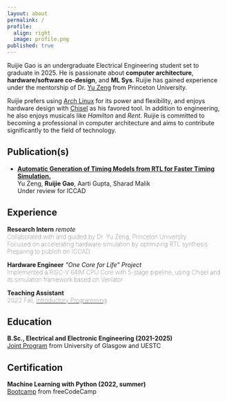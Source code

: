 ```yaml
---
layout: about
permalink: /
profile:
  align: right
  image: profile.png
published: true
---
```



Ruijie Gao is an undergraduate Electrical Engineering student set to graduate in 2025. He is passionate about **computer architecture**, **hardware/software co-design**, and **ML Sys**. Ruijie has gained experience under the mentorship of Dr. [Yu Zeng](https://yuzeng2333.github.io) from Princeton University.

Ruijie prefers using [Arch Linux](https://archlinux.org/) for its power and flexibility, and enjoys hardware design with [Chisel](https://www.chisel-lang.org/) as his favored tool. In addition to engineering, he also enjoys musicals like _Hamilton_ and _Rent_. Ruijie is committed to becoming a professional in computer architecture and aims to contribute significantly to the field of technology.

## Publication(s)
- <u><b>Automatic Generation of Timing Models from RTL for Faster Timing Simulation.</b></u>   
  Yu Zeng, **Ruijie Gao**, Aarti Gupta, Sharad Malik       
  Under review for ICCAD


## Experience
**Research Intern** _remote_   
<span style="font-weight: 100">Collaborated with and guided by Dr. Yu Zeng, Princeton University    
Focused on accelerating hardware simulation by optimizing RTL synthesis        
Preparing to publish on ICCAD </span>

**Hardware Engineer** _"One Core for Life" Project_          
<span style="font-weight: 100">Implemented a RISC-V 64IM CPU Core with 5-stage pipeline, using Chisel and its simulation framework based on Verilator    </span>

**Teaching Assistant**                
<span style="font-weight: 100">2022 Fall, [Introductory Programming](https://www.gla.ac.uk/coursecatalogue/course/?code=UESTC1005)   </span>


## Education
**B.Sc., Electrical and Electronic Engineering (2021-2025)**     
[Joint Program](https://www.gla.ac.uk/undergraduate/degrees/electronicselectricaluestc/) from University of Glasgow and UESTC     


## Certification
**Machine Learning with Python (2022, summer)**           
[Bootcamp](https://www.freecodecamp.org/learn/machine-learning-with-python/) from freeCodeCamp




